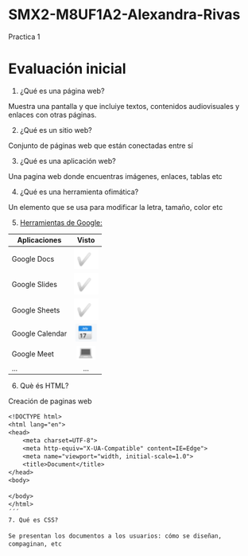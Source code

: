 # SMX2-M8UF1A2-Alexandra-Rivas
Practica 1
# Evaluación inicial
1. ¿Qué es una página web?

Muestra una pantalla y que incluiye textos, contenidos audiovisuales y enlaces con otras páginas.

2. ¿Qué es un sitio web?

Conjunto de páginas web que están conectadas entre sí

3. ¿Qué es una aplicación web?

Una pagina web donde encuentras imágenes, enlaces, tablas etc
 
4. ¿Qué es una herramienta ofimática?

Un elemento que se usa para modificar la letra, tamaño, color etc
 
5. [Herramientas de Google:](https://www.google.com/intl/es-419/chrome/browser-tools/ "Texto opcional")

|Aplicaciones |Visto |
|-------------|:-------------:|
|Google Docs |![tick](https://github.com/AlexandraRivass/SMX2-M8UF1A2-Alexandra-Rivas/blob/main/imagen1.png)|
|Google Slides |![tick](https://github.com/AlexandraRivass/SMX2-M8UF1A2-Alexandra-Rivas/blob/main/imagen1.png)|
|Google Sheets |![tick](https://github.com/AlexandraRivass/SMX2-M8UF1A2-Alexandra-Rivas/blob/main/imagen1.png)|
|Google Calendar |![tick](https://github.com/AlexandraRivass/SMX2-M8UF1A2-Alexandra-Rivas/blob/main/imagen2.png)|
|Google Meet |![tick](https://github.com/AlexandraRivass/SMX2-M8UF1A2-Alexandra-Rivas/blob/main/imagen3.png)|
|... |...|

6. Què és HTML?

Creación de paginas web

```
<!DOCTYPE html>
<html lang="en">
<head>
	<meta charset=UTF-8">
	<meta http-equiv="X-UA-Compatible" content=IE=Edge">
	<meta name="viewport="width, initial-scale=1.0">
	<title>Document</title>
</head>
<body>

</body>
</html>
´´´
7. Qué es CSS?

Se presentan los documentos a los usuarios: cómo se diseñan, compaginan, etc